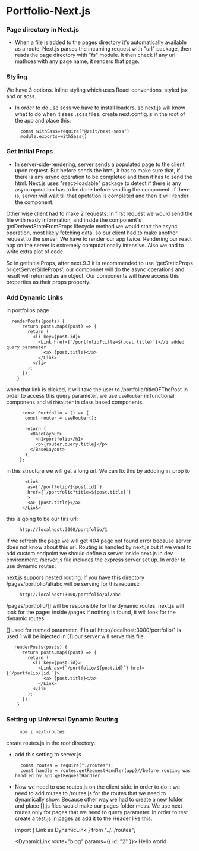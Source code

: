 # Portfolio-Next.js

### Page directory in Next.js
- When a file is added to the pages directory it's automatically available as a route. Next.js parses the incaming request with "url" package, then reads the page directory with "fs" module. It then check if any url mathces with any page name, it renders that page.  

### Styling
   We have 3 options. Inline styling which uses React conventions, styled jsx and or scss.
- In order to do use scss we have to install loaders, so next.js will know what to do when it sees .scss files.
create next.config.js in the root of the app and place this:

        const withSass=require("@zeit/next-sass")
        module.exports=withSass()

### Get Initial Props
- In server-side-rendering, server sends a populated page to the client upon request. But before sends the html, it has to make sure that, if there is any async operation to be completed and then it has to send the html. Next.js uses "react-loadable" package to detect if there is any async operation has to be done before sending the component. If there is, server will wait till that opetation is completed and then it will render the component.

Other wise client had to make 2 requests. In first request we would send the file with ready information, and inside the component's getDerivedStateFromProps lifecycle method we would start the async operation, most likely fetching data, so our client had to make another request to the server. We have to render our app twice. Rendering our react app on the server is extremely computationally intensive. Also we had to write extra alot of code. 

So in getInitialProps, after next.9.3 it is recommended to use 'getStaticProps or getServerSideProps', our componnet will do the async operations and result will returned as an object. Our components will have access this properties as their props property. 

### Add Dynamic Links

in portfolios page
      
      renderPosts(posts) {
          return posts.map((post) => {
            return (
              <li key={post.id}>
                <Link href={`/portfolio?title=${post.title}`}>//i added query parameter
                  <a> {post.title}</a>
                </Link>
              </li>
            );
          });
        }
        
 when that link is clicked, it will take the user to /portfolio/titleOFThePost 
 In order to access this query parameter, we use `useRouter` in functional componens and `withRouter` in class based components. 
 
          const Portfolio = () => {
           const router = useRouter();

           return (
             <BaseLayout>
               <h1>portfolio</h1>
               <p>{router.query.title}</p>
             </BaseLayout>
           );
         };

in this structure we will get a long url. We can fix this by addding `as` prop to <Link/>

           <Link
            as={`/portfolio/${post.id}`}
            href={`/portfolio?title=${post.title}`}
            >
            <a> {post.title}</a>
          </Link>

this is going to be our firs url:

         http://localhost:3000/portfolio/1
         
If we refresh the page we will get 404 page not found error because server does not know about this url. Routing is handled by next.js but if we want to add custom endpoint we should define a server inside next.js in dev environment. /server.js file includes the express server set up. In order to use dynamic routes:

next.js suppors nested routing. if you have this directory /pages/portfolio/al/abc will be serving for this request:

         http://localhost:3000/portfolio/al/abc
         
 /pages/portfolio/[] will be responsible for the dynamic routes. next.js will look for the pages inside /pages if nothing is found, it will look for the dynamic routes. 
 
 [] used for named parameter. if in url http://localhost:3000/portfolio/1 is used 1 will be injected in [1] our server will serve this file.
 
       renderPosts(posts) {
          return posts.map((post) => {
            return (
              <li key={post.id}>
                <Link as={`/portfolio/${post.id}`} href={`/portfolio/[id]`}>
                  <a> {post.title}</a>
                </Link>
              </li>
            );
          });
        }
        
        
 ### Setting up Universal Dynamic Routing
 
         npm i next-routes
         
 create routes.js in the root directory.
 
 - add this setting to server.js
 
         const routes = require("./routes");
         const handle = routes.getRequestHandler(app)//before routing was handled by app.getRequestHandler
         
 - Now we need to use routes.js on the client side. in order to do it we need to add routes to /routes.js for the routes that we need to dynamically show. Because other way we had to create a new folder and place [].js files would make our pages folder mess. We use next-routes only for pages that we need to query parameter. 
 In order to test create a test.js in pages as add it to the Header like this:
 
    import { Link as DynamicLink } from "../../routes";

    <DynamicLink route="blog" params={{ id: "2" }}>
             <a>Hello world</a>
           </DynamicLink>



